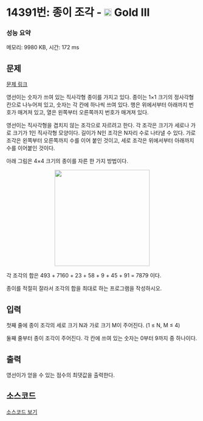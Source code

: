 # 14391번: 종이 조각 - <img src="https://static.solved.ac/tier_small/13.svg" style="height:20px" /> Gold III

<!-- performance -->
### 성능 요약
메모리: 9980 KB, 시간: 172 ms
<!-- end -->

## 문제

[문제 링크](https://boj.kr/14391)

<p>영선이는 숫자가 쓰여 있는 직사각형 종이를 가지고 있다. 종이는 1×1 크기의 정사각형 칸으로 나누어져 있고, 숫자는 각 칸에 하나씩 쓰여 있다. 행은 위에서부터 아래까지 번호가 매겨져 있고, 열은 왼쪽부터 오른쪽까지 번호가 매겨져 있다.</p>

<p>영선이는 직사각형을 겹치지 않는 조각으로 자르려고 한다. 각 조각은 크기가 세로나 가로 크기가 1인 직사각형 모양이다. 길이가 N인 조각은 N자리 수로 나타낼 수 있다. 가로 조각은 왼쪽부터 오른쪽까지 수를 이어 붙인 것이고, 세로 조각은 위에서부터 아래까지 수를 이어붙인 것이다.</p>

<p>아래 그림은 4×4 크기의 종이를 자른 한 가지 방법이다.</p>

<p style="text-align:center"><img alt="" src="https://onlinejudgeimages.s3-ap-northeast-1.amazonaws.com/problem/14391/1.png" style="height:253px; width:250px"></p>

<p>각 조각의 합은 493 + 7160 + 23 + 58 + 9 + 45 + 91 = 7879 이다.</p>

<p>종이를 적절히 잘라서 조각의 합을 최대로 하는 프로그램을 작성하시오.</p>

## 입력

<p>첫째 줄에 종이 조각의 세로 크기 N과 가로 크기 M이 주어진다. (1 ≤ N, M ≤&nbsp;4)</p>

<p>둘째 줄부터 종이 조각이 주어진다. 각 칸에 쓰여 있는 숫자는 0부터 9까지 중 하나이다.</p>

## 출력

<p>영선이가 얻을 수 있는 점수의 최댓값을 출력한다.</p>

## 소스코드

[소스코드 보기](종이%20조각.js)